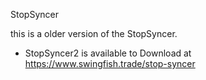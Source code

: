 StopSyncer

this is a older version of the StopSyncer.

- StopSyncer2 is available to Download at https://www.swingfish.trade/stop-syncer
